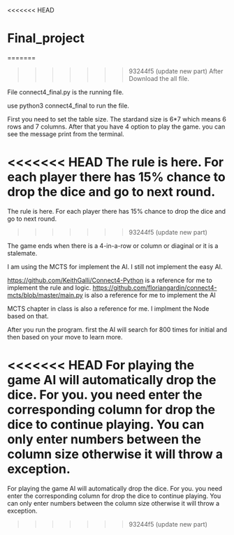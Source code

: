 <<<<<<< HEAD
# Final_project

=======
>>>>>>> 93244f5 (update new part)
After Download the all file.

File connect4_final.py is the running file.

use python3 connect4_final to run the file.

First you need to set the table size. The stardand size is 6*7 which means 6 rows and 7 columns. After that you have 4 option to play the game. you can see the message print from the terminal.

<<<<<<< HEAD
The rule is here. For each player there has 15% chance to drop the dice and go to next round. 
=======
The rule is here. For each player there has 15% chance to drop the dice and go to next round.
>>>>>>> 93244f5 (update new part)

The game ends when there is a 4-in-a-row or column or diaginal or it is a stalemate.

I am using the MCTS for implement the AI. I still not implement the easy AI.

https://github.com/KeithGalli/Connect4-Python is a reference for me to implement the rule and logic.
https://github.com/floriangardin/connect4-mcts/blob/master/main.py is also a reference for me to implement the AI

MCTS chapter in class is also a reference for me. I implment the Node based on that.

After you run the program. first the AI will search for 800 times for initial and then based on your move to learn more.

<<<<<<< HEAD
For playing the game AI will automatically drop the dice. For you. you need enter the corresponding column for drop the dice to continue playing. You can only enter numbers between the column size otherwise it will throw a exception. 
=======
For playing the game AI will automatically drop the dice. For you. you need enter the corresponding column for drop the dice to continue playing. You can only enter numbers between the column size otherwise it will throw a exception.
>>>>>>> 93244f5 (update new part)
